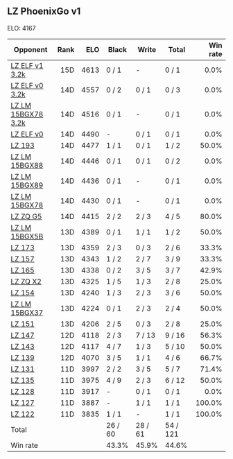 ## LZ PhoenixGo v1 ##

ELO: 4167

Opponent | Rank | ELO | Black | Write | Total | Win rate
---------|-----:|----:|-------|-------|-------|-------:
[LZ ELF v1 3.2k](LZ%20ELF%20v1%203.2k.md) | 15D | 4613 | 0 / 1 | - | 0 / 1 | 0.0%
[LZ ELF v0 3.2k](LZ%20ELF%20v0%203.2k.md) | 14D | 4557 | 0 / 2 | 0 / 1 | 0 / 3 | 0.0%
[LZ LM 15BGX78 3.2k](LZ%20LM%2015BGX78%203.2k.md) | 14D | 4516 | 0 / 1 | - | 0 / 1 | 0.0%
[LZ ELF v0](LZ%20ELF%20v0.md) | 14D | 4490 | - | 0 / 1 | 0 / 1 | 0.0%
[LZ 193](LZ%20193.md) | 14D | 4477 | 1 / 1 | 0 / 1 | 1 / 2 | 50.0%
[LZ LM 15BGX88](LZ%20LM%2015BGX88.md) | 14D | 4446 | 0 / 1 | 0 / 1 | 0 / 2 | 0.0%
[LZ LM 15BGX89](LZ%20LM%2015BGX89.md) | 14D | 4436 | 0 / 1 | - | 0 / 1 | 0.0%
[LZ LM 15BGX78](LZ%20LM%2015BGX78.md) | 14D | 4430 | 0 / 1 | - | 0 / 1 | 0.0%
[LZ ZQ G5](LZ%20ZQ%20G5.md) | 14D | 4415 | 2 / 2 | 2 / 3 | 4 / 5 | 80.0%
[LZ LM 15BGX5B](LZ%20LM%2015BGX5B.md) | 13D | 4389 | 0 / 1 | 1 / 1 | 1 / 2 | 50.0%
[LZ 173](LZ%20173.md) | 13D | 4359 | 2 / 3 | 0 / 3 | 2 / 6 | 33.3%
[LZ 157](LZ%20157.md) | 13D | 4343 | 1 / 2 | 2 / 7 | 3 / 9 | 33.3%
[LZ 165](LZ%20165.md) | 13D | 4338 | 0 / 2 | 3 / 5 | 3 / 7 | 42.9%
[LZ ZQ X2](LZ%20ZQ%20X2.md) | 13D | 4325 | 1 / 5 | 1 / 3 | 2 / 8 | 25.0%
[LZ 154](LZ%20154.md) | 13D | 4240 | 1 / 3 | 2 / 3 | 3 / 6 | 50.0%
[LZ LM 15BGX37](LZ%20LM%2015BGX37.md) | 13D | 4224 | 0 / 1 | 2 / 3 | 2 / 4 | 50.0%
[LZ 151](LZ%20151.md) | 13D | 4206 | 2 / 5 | 0 / 3 | 2 / 8 | 25.0%
[LZ 147](LZ%20147.md) | 12D | 4118 | 2 / 3 | 7 / 13 | 9 / 16 | 56.3%
[LZ 143](LZ%20143.md) | 12D | 4117 | 4 / 7 | 1 / 3 | 5 / 10 | 50.0%
[LZ 139](LZ%20139.md) | 12D | 4070 | 3 / 5 | 1 / 1 | 4 / 6 | 66.7%
[LZ 131](LZ%20131.md) | 11D | 3997 | 2 / 2 | 3 / 5 | 5 / 7 | 71.4%
[LZ 135](LZ%20135.md) | 11D | 3975 | 4 / 9 | 2 / 3 | 6 / 12 | 50.0%
[LZ 128](LZ%20128.md) | 11D | 3917 | - | 0 / 1 | 0 / 1 | 0.0%
[LZ 127](LZ%20127.md) | 11D | 3887 | - | 1 / 1 | 1 / 1 | 100.0%
[LZ 122](LZ%20122.md) | 11D | 3835 | 1 / 1 | - | 1 / 1 | 100.0%
Total | | | 26 / 60 | 28 / 61 | 54 / 121 | 
Win rate| | | 43.3% | 45.9% | 44.6% | 
